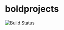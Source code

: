 # boldprojects
[![Build Status](https://travis-ci.org/juslesan/boldprojects.svg?branch=master)](https://travis-ci.org/juslesan/boldprojects)